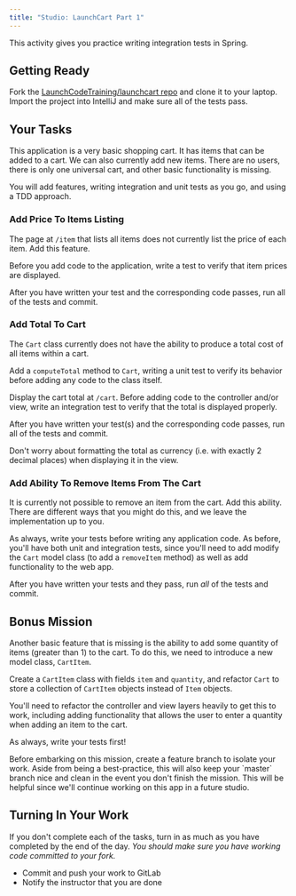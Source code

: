 ```yaml
---
title: "Studio: LaunchCart Part 1"
---
```


This activity gives you practice writing integration tests in Spring.

## Getting Ready

Fork the [LaunchCodeTraining/launchcart repo](https://gitlab.com/LaunchCodeTraining/launchcart) and clone it to your laptop. Import the project into IntelliJ and make sure all of the tests pass.

## Your Tasks

This application is a very basic shopping cart. It has items that can be added to a cart. We can also currently add new items. There are no users, there is only one universal cart, and other basic functionality is missing.

You will add features, writing integration and unit tests as you go, and using a TDD approach.

### Add Price To Items Listing

The page at `/item` that lists all items does not currently list the price of each item. Add this feature.

Before you add code to the application, write a test to verify that item prices are displayed.

After you have written your test and the corresponding code passes, run all of the tests and commit.

### Add Total To Cart

The `Cart` class currently does not have the ability to produce a total cost of all items within a cart.

Add a `computeTotal` method to `Cart`, writing a unit test to verify its behavior before adding any code to the class itself.

Display the cart total at `/cart`. Before adding code to the controller and/or view, write an integration test to verify that the total is displayed properly.

After you have written your test(s) and the corresponding code passes, run all of the tests and commit.

<aside class="aside-note" markdown="1">
Don't worry about formatting the total as currency (i.e. with exactly 2 decimal places) when displaying it in the view.
</aside>

### Add Ability To Remove Items From The Cart

It is currently not possible to remove an item from the cart. Add this ability. There are different ways that you might do this, and we leave the implementation up to you.

As always, write your tests before writing any application code. As before, you'll have both unit and integration tests, since you'll need to add modify the `Cart` model class (to add a `removeItem` method) as well as add functionality to the web app.

After you have written your tests and they pass, run *all* of the tests and commit.

## Bonus Mission

Another basic feature that is missing is the ability to add some quantity of items (greater than 1) to the cart. To do this, we need to introduce a new model class, `CartItem`.

Create a `CartItem` class with fields `item` and `quantity`, and refactor `Cart` to store a collection of `CartItem` objects instead of `Item` objects.

You'll need to refactor the controller and view layers heavily to get this to work, including adding functionality that allows the user to enter a quantity when adding an item to the cart.

As always, write your tests first!

<aside class="aside-pro-tip" markdown="1">
Before embarking on this mission, create a feature branch to isolate your work. Aside from being a best-practice, this will also keep your `master` branch nice and clean in the event you don't finish the mission. This will be helpful since we'll continue working on this app in a future studio.
</aside>

## Turning In Your Work

If you don't complete each of the tasks, turn in as much as you have completed by the end of the day. *You should make sure you have working code committed to your fork.*

- Commit and push your work to GitLab
- Notify the instructor that you are done